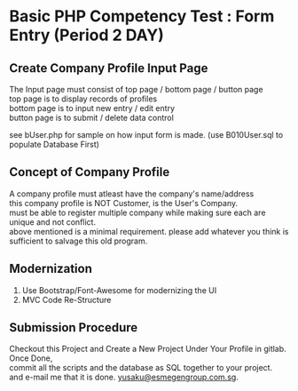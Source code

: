 Basic PHP Competency Test : Form Entry (Period 2 DAY)
=====================================================

Create Company Profile Input Page
---------------------------------
The Input page must consist of top page / bottom page / button page  
top page is to display records of profiles  
bottom page is to input new entry / edit entry  
button page is to submit / delete data control  

see bUser.php for sample on how input form is made. (use B010User.sql to populate Database First)  

Concept of Company Profile
---------------------------
A company profile must atleast have the company's name/address  
this company profile is NOT Customer, is the User's Company.  
must be able to register multiple company while making sure each are unique and not conflict.  
above mentioned is a minimal requirement. please add whatever you think is sufficient to salvage this old program.  

Modernization
-------------
1. Use Bootstrap/Font-Awesome for modernizing the UI  
2. MVC Code Re-Structure  

Submission Procedure
--------------------
Checkout this Project and Create a New Project Under Your Profile in gitlab.  
Once Done,   
commit all the scripts and the database as SQL together to your project.  
and e-mail me that it is done. yusaku@esmegengroup.com.sg.